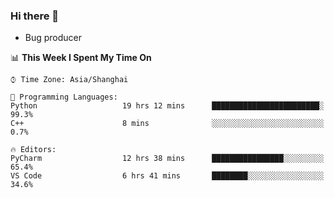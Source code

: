### Hi there 👋
* Bug producer
<!--START_SECTION:waka-->
📊 **This Week I Spent My Time On** 

```text
⌚︎ Time Zone: Asia/Shanghai

💬 Programming Languages: 
Python                   19 hrs 12 mins      ████████████████████████░   99.3% 
C++                      8 mins              ░░░░░░░░░░░░░░░░░░░░░░░░░   0.7%

🔥 Editors: 
PyCharm                  12 hrs 38 mins      ████████████████░░░░░░░░░   65.4% 
VS Code                  6 hrs 41 mins       ████████░░░░░░░░░░░░░░░░░   34.6%

```


<!--END_SECTION:waka-->
